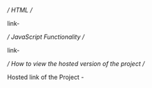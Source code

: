 <!-- #DOM-1

---Project Details--- -->

*/ HTML /* 
<!-- The HTML file (index.html) contains the basic structure of the project with a single div element: -->

link-


*/ JavaScript Functionality /*
<!-- The JavaScript file (script.js) contains the code to manipulate the div element's style properties: -->

link-


*/ How to view the hosted version of the project /*
<!-- 1. Click on the hosted link which is attached below to see the entire hosted project and to separately view the HTML and JAVASCRIPT file click on the links given above. -->

Hosted link of the Project - 